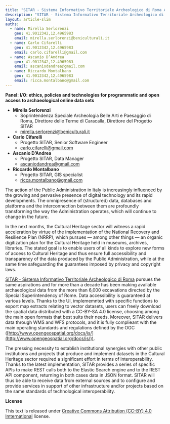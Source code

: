 ```yaml
---
title: "SITAR - Sistema Informativo Territoriale Archeologico di Roma APIs and Open Data services for a new archaeological data-sharing policy"
description: "SITAR - Sistema Informativo Territoriale Archeologico di Roma APIs and Open Data services for a new archaeological data-sharing policy"
layout: article-slim
auths:
  - name: Mirella Serlorenzi
    geo: 41.9012342,12.4965983
    email: mirella.serlorenzi@beniculturali.it
  - name: Carlo Cifarelli
    geo: 41.9012342,12.4965983
    email: carlo.cifarelli@gmail.com
  - name: Ascanio D’Andrea
    geo: 41.9012342,12.4965983
    email: ascaniodandrea@gmail.com
  - name: Riccardo Montalbano
    geo: 41.9012342,12.4965983
    email: ricca.montalbano@gmail.com
---
```


**Panel: I/O: ethics, policies and technologies for programmatic and open access to archaeological online data sets**

- **Mirella Serlorenzi**
  -  Soprintendenza Speciale Archeologia Belle Arti e Paesaggio di Roma, Direttore delle Terme di Caracalla, Direttore del Progetto SITAR
  - [mirella.serlorenzi@beniculturali.it](mailto:mirella.serlorenzi@beniculturali.it)
- **Carlo Cifarelli**
  - Progetto SITAR, Senior Software Engineer
  - [carlo.cifarelli@gmail.com](mailto:carlo.cifarelli@gmail.com)
- **Ascanio D’Andrea**
  - Progetto SITAR, Data Manager
  - [ascaniodandrea@gmail.com](mailto:ascaniodandrea@gmail.com)
- **Riccardo Montalbano**
  - Progetto SITAR, GIS specialist
  - [ricca.montalbano@gmail.com](mailto:ricca.montalbano@gmail.com)

The action of the Public Administration in Italy is increasingly influenced by the growing and pervasive presence of digital technology and its rapid developments. The omnipresence of (structured) data, databases and platforms and the interconnection between them are profoundly transforming the way the Administration operates, which will continue to change in the future.

In the next months, the Cultural Heritage sector will witness a rapid acceleration by virtue of the implementation of the National Recovery and Resilience Plan (NRRP), which pursues — among other things — an organic digitization plan for the Cultural Heritage held in museums, archives, libraries. The stated goal is to enable users of all kinds to explore new forms of access to Cultural Heritage and thus ensure full accessibility and transparency of the data produced by the Public Administration, while at the same time safeguarding the guarantees imposed by privacy and copyright laws.

[SITAR - Sistema Informativo Territoriale Archeologico di Roma](https://archeositarproject.it) pursues the same aspirations and for more than a decade has been making available archaeological data from the more than 6,000 excavations directed by the Special Superintendency of Rome. Data accessibility is guaranteed at various levels. Thanks to the UI, implememnted with specific functions to export map extracts relating to vector datasets, users can freely download the spatial data distributed with a CC-BY-SA 4.0 license, choosing among the main open formats that best suits their needs.  Moreover, SITAR delivers data through WMS and WFS protocols, and it is fully complieant with the main operating standards and regulations defined by the OGC ([http://www.opengeospatial.org/docs/is/](http://www.opengeospatial.org/docs/is/)). 

The pressing necessity to establish institutional synergies with other public institutions and projects that produce and implement datasets in the Cultural Heritage sector required a significant effort in terms of interoperability. Thanks to the latest implementation, SITAR provides a series of specific APIs to make REST calls both to the Elastic Search engine and to the REST API component, returning in both cases data in JSON format. SITAR will thus be able to receive data from external sources and to configure and provide services in support of other infrastructure and/or projects based on the same standards of technological interoperability. 


**License**

This text is released under [Creative Commons Attribution (CC-BY) 4.0 Imternational](https://creativecommons.org/licenses/by/4.0/) license.
